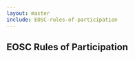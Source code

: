 ```yaml
---
layout: master
include: EOSC-rules-of-participation
---
```


## EOSC Rules of Participation
            
